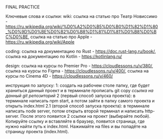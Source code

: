 FINAL PRACTICE

Ключевые слова и ссылки:
  wiki: ссылка на статью про Театр Новиссимо - https://ru.wikipedia.org/wiki/%D0%A2%D0%B5%D0%B0%D1%82%D1%80_%D0%9D%D0%BE%D0%B2%D0%B8%D1%81%D1%81%D0%B8%D0%BC%D0%BE, ссылка на статью про Apple - https://ru.wikipedia.org/wiki/Apple

  coding: ссылка на документацию по Rust - https://doc.rust-lang.ru/book/, ссылка на документацию по Kotlin - https://kotlinlang.ru/

  design: ссылка на курсы по Premier Pro - https://cloudlessons.ru/v/380/, ссылка на курсы по Figma - https://cloudlessons.ru/v/400/, ссылка на курсы по Cinema 4D - https://cloudlessons.ru/v/460/


инструкция по запуску:
1: создать на рабочем столе папку, где будет храниться данный проект и в терминале прописать git copy *ссылка на данный git репозиторий*
2 (первый способ запуска проекта): в терминале написать npm start, а потом зайти в папку самого проекта и открыть index.html
2.1 (второй способ запуска проекта): в терминале написать node server, потом открыть второй терминал и написать http-server. 
После этого появится 2 ссылки на проект (выбирайте любой). 
Копируйте ссылку и вставляйте в браузер, появится страница, где нужно найти путь к index.html. Нажимайте на files и вы попадёте на страницу проекта (index.html).